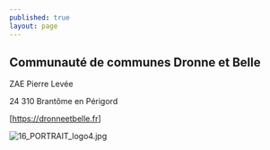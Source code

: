 ```yaml
---
published: true
layout: page
---
```

## Communauté de communes Dronne et Belle

ZAE Pierre Levée

24 310 Brantôme en Périgord

[<a href="https://dronneetbelle.fr/" target="_blank">https://dronneetbelle.fr</a>]

![16_PORTRAIT_logo4.jpg]({{site.baseurl}}/data/images/16/portrait/16_PORTRAIT_logo4.jpg)
